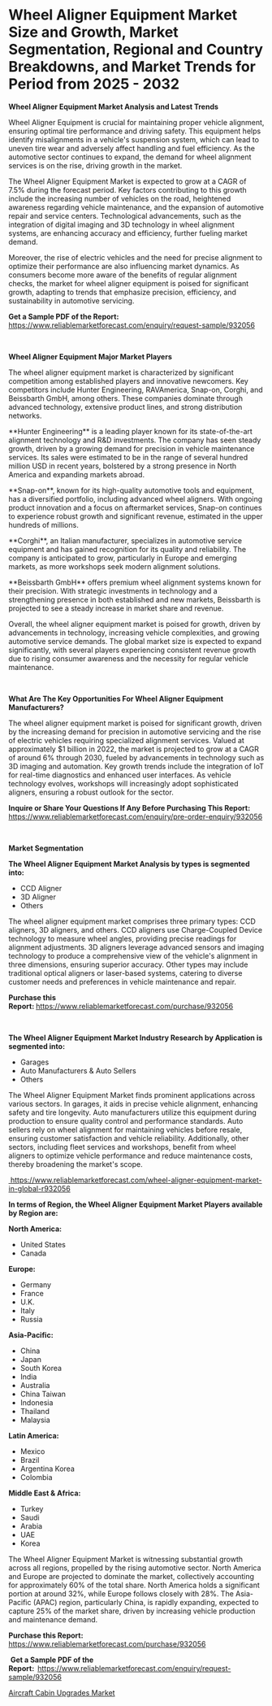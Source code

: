 <p><h1>Wheel Aligner Equipment Market Size and Growth, Market Segmentation, Regional and Country Breakdowns, and Market Trends for Period from 2025 -  2032</h1></p><p><strong>Wheel Aligner Equipment Market Analysis and Latest Trends</strong></p>
<p><p>Wheel Aligner Equipment is crucial for maintaining proper vehicle alignment, ensuring optimal tire performance and driving safety. This equipment helps identify misalignments in a vehicle's suspension system, which can lead to uneven tire wear and adversely affect handling and fuel efficiency. As the automotive sector continues to expand, the demand for wheel alignment services is on the rise, driving growth in the market.</p><p>The Wheel Aligner Equipment Market is expected to grow at a CAGR of 7.5% during the forecast period. Key factors contributing to this growth include the increasing number of vehicles on the road, heightened awareness regarding vehicle maintenance, and the expansion of automotive repair and service centers. Technological advancements, such as the integration of digital imaging and 3D technology in wheel alignment systems, are enhancing accuracy and efficiency, further fueling market demand.</p><p>Moreover, the rise of electric vehicles and the need for precise alignment to optimize their performance are also influencing market dynamics. As consumers become more aware of the benefits of regular alignment checks, the market for wheel aligner equipment is poised for significant growth, adapting to trends that emphasize precision, efficiency, and sustainability in automotive servicing.</p></p>
<p><strong>Get a Sample PDF of the Report:&nbsp;</strong> <a href="https://www.reliablemarketforecast.com/enquiry/request-sample/932056?utm_campaign=2413&utm_medium=2&utm_source=Github&utm_content=ia&utm_term=21032025&utm_id=wheel-aligner-equipment">https://www.reliablemarketforecast.com/enquiry/request-sample/932056</a></p>
<p>&nbsp;</p>
<p><strong>Wheel Aligner Equipment Major Market Players</strong></p>
<p><p>The wheel aligner equipment market is characterized by significant competition among established players and innovative newcomers. Key competitors include Hunter Engineering, RAVAmerica, Snap-on, Corghi, and Beissbarth GmbH, among others. These companies dominate through advanced technology, extensive product lines, and strong distribution networks.</p><p>**Hunter Engineering** is a leading player known for its state-of-the-art alignment technology and R&D investments. The company has seen steady growth, driven by a growing demand for precision in vehicle maintenance services. Its sales were estimated to be in the range of several hundred million USD in recent years, bolstered by a strong presence in North America and expanding markets abroad.</p><p>**Snap-on**, known for its high-quality automotive tools and equipment, has a diversified portfolio, including advanced wheel aligners. With ongoing product innovation and a focus on aftermarket services, Snap-on continues to experience robust growth and significant revenue, estimated in the upper hundreds of millions.</p><p>**Corghi**, an Italian manufacturer, specializes in automotive service equipment and has gained recognition for its quality and reliability. The company is anticipated to grow, particularly in Europe and emerging markets, as more workshops seek modern alignment solutions.</p><p>**Beissbarth GmbH** offers premium wheel alignment systems known for their precision. With strategic investments in technology and a strengthening presence in both established and new markets, Beissbarth is projected to see a steady increase in market share and revenue.</p><p>Overall, the wheel aligner equipment market is poised for growth, driven by advancements in technology, increasing vehicle complexities, and growing automotive service demands. The global market size is expected to expand significantly, with several players experiencing consistent revenue growth due to rising consumer awareness and the necessity for regular vehicle maintenance.</p></p>
<p>&nbsp;</p>
<p><strong>What Are The Key Opportunities For Wheel Aligner Equipment Manufacturers?</strong></p>
<p><p>The wheel aligner equipment market is poised for significant growth, driven by the increasing demand for precision in automotive servicing and the rise of electric vehicles requiring specialized alignment services. Valued at approximately $1 billion in 2022, the market is projected to grow at a CAGR of around 6% through 2030, fueled by advancements in technology such as 3D imaging and automation. Key growth trends include the integration of IoT for real-time diagnostics and enhanced user interfaces. As vehicle technology evolves, workshops will increasingly adopt sophisticated aligners, ensuring a robust outlook for the sector.</p></p>
<p><strong>Inquire or Share Your Questions If Any Before Purchasing This Report:</strong> <a href="https://www.reliablemarketforecast.com/enquiry/pre-order-enquiry/932056?utm_campaign=2413&utm_medium=2&utm_source=Github&utm_content=ia&utm_term=21032025&utm_id=wheel-aligner-equipment">https://www.reliablemarketforecast.com/enquiry/pre-order-enquiry/932056</a></p>
<p>&nbsp;</p>
<p><strong>Market Segmentation</strong></p>
<p><strong>The Wheel Aligner Equipment Market Analysis by types is segmented into:</strong></p>
<p><ul><li>CCD Aligner</li><li>3D Aligner</li><li>Others</li></ul></p>
<p><p>The wheel aligner equipment market comprises three primary types: CCD aligners, 3D aligners, and others. CCD aligners use Charge-Coupled Device technology to measure wheel angles, providing precise readings for alignment adjustments. 3D aligners leverage advanced sensors and imaging technology to produce a comprehensive view of the vehicle's alignment in three dimensions, ensuring superior accuracy. Other types may include traditional optical aligners or laser-based systems, catering to diverse customer needs and preferences in vehicle maintenance and repair.</p></p>
<p><strong>Purchase this Report:&nbsp;</strong><a href="https://www.reliablemarketforecast.com/purchase/932056?utm_campaign=2413&utm_medium=2&utm_source=Github&utm_content=ia&utm_term=21032025&utm_id=wheel-aligner-equipment">https://www.reliablemarketforecast.com/purchase/932056</a></p>
<p>&nbsp;</p>
<p><strong>The Wheel Aligner Equipment Market Industry Research by Application is segmented into:</strong></p>
<p><ul><li>Garages</li><li>Auto Manufacturers & Auto Sellers</li><li>Others</li></ul></p>
<p><p>The Wheel Aligner Equipment Market finds prominent applications across various sectors. In garages, it aids in precise vehicle alignment, enhancing safety and tire longevity. Auto manufacturers utilize this equipment during production to ensure quality control and performance standards. Auto sellers rely on wheel alignment for maintaining vehicles before resale, ensuring customer satisfaction and vehicle reliability. Additionally, other sectors, including fleet services and workshops, benefit from wheel aligners to optimize vehicle performance and reduce maintenance costs, thereby broadening the market's scope.</p></p>
<p><a href="https://www.reliablemarketforecast.com/wheel-aligner-equipment-market-in-global-r932056?utm_campaign=2413&utm_medium=2&utm_source=Github&utm_content=ia&utm_term=21032025&utm_id=wheel-aligner-equipment">&nbsp;https://www.reliablemarketforecast.com/wheel-aligner-equipment-market-in-global-r932056</a></p>
<p><strong>In terms of Region, the Wheel Aligner Equipment Market Players available by Region are:</strong></p>
<p>
    <p> <strong> North America: </strong>
        <ul>
            <li>United States</li>
            <li>Canada</li>
        </ul>
        </p> 
    <p> <strong> Europe: </strong>
        <ul>
            <li>Germany</li>
            <li>France</li>
            <li>U.K.</li>
            <li>Italy</li>
            <li>Russia</li>
        </ul>
        </p> 
    <p> <strong> Asia-Pacific: </strong>
        <ul>
            <li>China</li>
            <li>Japan</li>
            <li>South Korea</li>
            <li>India</li>
            <li>Australia</li>
            <li>China Taiwan</li>
            <li>Indonesia</li>
            <li>Thailand</li>
            <li>Malaysia</li>
        </ul>
        </p> 
    <p> <strong> Latin America: </strong>
        <ul>
            <li>Mexico</li>
            <li>Brazil</li>
            <li>Argentina Korea</li>
            <li>Colombia</li>
        </ul>
        </p> 
    <p> <strong> Middle East & Africa: </strong>
        <ul>
            <li>Turkey</li>
            <li>Saudi</li>
            <li>Arabia</li>
            <li>UAE</li>
            <li>Korea</li>
        </ul>
    </p>
    </p>
<p><p>The Wheel Aligner Equipment Market is witnessing substantial growth across all regions, propelled by the rising automotive sector. North America and Europe are projected to dominate the market, collectively accounting for approximately 60% of the total share. North America holds a significant portion at around 32%, while Europe follows closely with 28%. The Asia-Pacific (APAC) region, particularly China, is rapidly expanding, expected to capture 25% of the market share, driven by increasing vehicle production and maintenance demand.</p></p>
<p><strong>Purchase this Report: </strong><a href="https://www.reliablemarketforecast.com/purchase/932056?utm_campaign=2413&utm_medium=2&utm_source=Github&utm_content=ia&utm_term=21032025&utm_id=wheel-aligner-equipment">https://www.reliablemarketforecast.com/purchase/932056</a></p>
<p>&nbsp;<strong>Get a Sample PDF of the Report:&nbsp;&nbsp;</strong><a href="https://www.reliablemarketforecast.com/enquiry/request-sample/932056?utm_campaign=2413&utm_medium=2&utm_source=Github&utm_content=ia&utm_term=21032025&utm_id=wheel-aligner-equipment">https://www.reliablemarketforecast.com/enquiry/request-sample/932056</a></p>
<p><strong></strong></p>
<p><p><a href="https://github.com/hartsockdonnette82/Market-Research-Report-List-1/blob/main/aircraft-cabin-upgrades-market.md?utm_campaign=2413&utm_medium=2&utm_source=Github&utm_content=ia&utm_term=21032025&utm_id=wheel-aligner-equipment">Aircraft Cabin Upgrades Market</a></p></p>